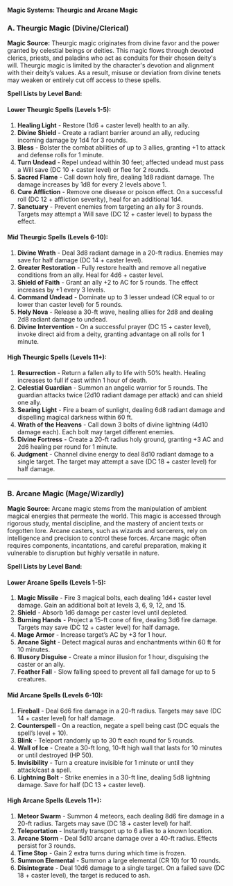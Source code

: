 **Magic Systems: Theurgic and Arcane Magic**

### A. Theurgic Magic (Divine/Clerical)

**Magic Source:**
Theurgic magic originates from divine favor and the power granted by celestial beings or deities. This magic flows through devoted clerics, priests, and paladins who act as conduits for their chosen deity's will. Theurgic magic is limited by the character's devotion and alignment with their deity’s values. As a result, misuse or deviation from divine tenets may weaken or entirely cut off access to these spells. 

**Spell Lists by Level Band:**

#### **Lower Theurgic Spells (Levels 1-5):**
1. **Healing Light** - Restore (1d6 + caster level) health to an ally.
2. **Divine Shield** - Create a radiant barrier around an ally, reducing incoming damage by 1d4 for 3 rounds.
3. **Bless** - Bolster the combat abilities of up to 3 allies, granting +1 to attack and defense rolls for 1 minute.
4. **Turn Undead** - Repel undead within 30 feet; affected undead must pass a Will save (DC 10 + caster level) or flee for 2 rounds.
5. **Sacred Flame** - Call down holy fire, dealing 1d8 radiant damage. The damage increases by 1d8 for every 2 levels above 1.
6. **Cure Affliction** - Remove one disease or poison effect. On a successful roll (DC 12 + affliction severity), heal for an additional 1d4.
7. **Sanctuary** - Prevent enemies from targeting an ally for 3 rounds. Targets may attempt a Will save (DC 12 + caster level) to bypass the effect.

#### **Mid Theurgic Spells (Levels 6-10):**
1. **Divine Wrath** - Deal 3d8 radiant damage in a 20-ft radius. Enemies may save for half damage (DC 14 + caster level).
2. **Greater Restoration** - Fully restore health and remove all negative conditions from an ally. Heal for 4d6 + caster level.
3. **Shield of Faith** - Grant an ally +2 to AC for 5 rounds. The effect increases by +1 every 3 levels.
4. **Command Undead** - Dominate up to 3 lesser undead (CR equal to or lower than caster level) for 5 rounds.
5. **Holy Nova** - Release a 30-ft wave, healing allies for 2d8 and dealing 2d8 radiant damage to undead.
6. **Divine Intervention** - On a successful prayer (DC 15 + caster level), invoke direct aid from a deity, granting advantage on all rolls for 1 minute.

#### **High Theurgic Spells (Levels 11+):**
1. **Resurrection** - Return a fallen ally to life with 50% health. Healing increases to full if cast within 1 hour of death.
2. **Celestial Guardian** - Summon an angelic warrior for 5 rounds. The guardian attacks twice (2d10 radiant damage per attack) and can shield one ally.
3. **Searing Light** - Fire a beam of sunlight, dealing 6d8 radiant damage and dispelling magical darkness within 60 ft.
4. **Wrath of the Heavens** - Call down 3 bolts of divine lightning (4d10 damage each). Each bolt may target different enemies.
5. **Divine Fortress** - Create a 20-ft radius holy ground, granting +3 AC and 2d6 healing per round for 1 minute.
6. **Judgment** - Channel divine energy to deal 8d10 radiant damage to a single target. The target may attempt a save (DC 18 + caster level) for half damage.

---

### B. Arcane Magic (Mage/Wizardly)

**Magic Source:**
Arcane magic stems from the manipulation of ambient magical energies that permeate the world. This magic is accessed through rigorous study, mental discipline, and the mastery of ancient texts or forgotten lore. Arcane casters, such as wizards and sorcerers, rely on intelligence and precision to control these forces. Arcane magic often requires components, incantations, and careful preparation, making it vulnerable to disruption but highly versatile in nature.

**Spell Lists by Level Band:**

#### **Lower Arcane Spells (Levels 1-5):**
1. **Magic Missile** - Fire 3 magical bolts, each dealing 1d4+ caster level damage. Gain an additional bolt at levels 3, 6, 9, 12, and 15.
2. **Shield** - Absorb 1d6 damage per caster level until depleted.
3. **Burning Hands** - Project a 15-ft cone of fire, dealing 3d6 fire damage. Targets may save (DC 12 + caster level) for half damage.
4. **Mage Armor** - Increase target’s AC by +3 for 1 hour.
5. **Arcane Sight** - Detect magical auras and enchantments within 60 ft for 10 minutes.
6. **Illusory Disguise** - Create a minor illusion for 1 hour, disguising the caster or an ally.
7. **Feather Fall** - Slow falling speed to prevent all fall damage for up to 5 creatures.

#### **Mid Arcane Spells (Levels 6-10):**
1. **Fireball** - Deal 6d6 fire damage in a 20-ft radius. Targets may save (DC 14 + caster level) for half damage.
2. **Counterspell** - On a reaction, negate a spell being cast (DC equals the spell’s level + 10).
3. **Blink** - Teleport randomly up to 30 ft each round for 5 rounds.
4. **Wall of Ice** - Create a 30-ft long, 10-ft high wall that lasts for 10 minutes or until destroyed (HP 50).
5. **Invisibility** - Turn a creature invisible for 1 minute or until they attack/cast a spell.
6. **Lightning Bolt** - Strike enemies in a 30-ft line, dealing 5d8 lightning damage. Save for half (DC 13 + caster level).

#### **High Arcane Spells (Levels 11+):**
1. **Meteor Swarm** - Summon 4 meteors, each dealing 8d6 fire damage in a 20-ft radius. Targets may save (DC 18 + caster level) for half.
2. **Teleportation** - Instantly transport up to 6 allies to a known location.
3. **Arcane Storm** - Deal 5d10 arcane damage over a 40-ft radius. Effects persist for 3 rounds.
4. **Time Stop** - Gain 2 extra turns during which time is frozen.
5. **Summon Elemental** - Summon a large elemental (CR 10) for 10 rounds.
6. **Disintegrate** - Deal 10d6 damage to a single target. On a failed save (DC 18 + caster level), the target is reduced to ash.

